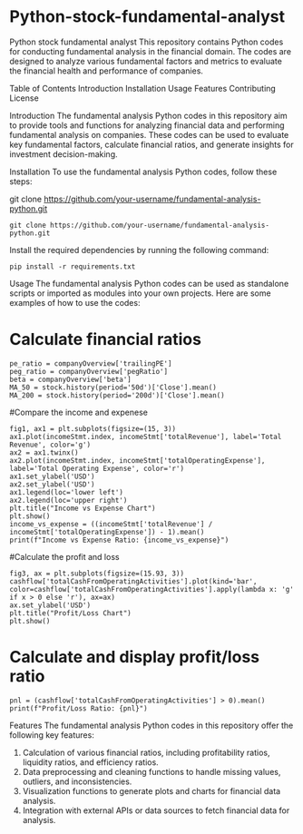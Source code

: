 # Python-stock-fundamental-analyst
Python stock fundamental analyst
This repository contains Python codes for conducting fundamental analysis in the financial domain. The codes are designed to analyze various fundamental factors and metrics to evaluate the financial health and performance of companies.

Table of Contents
Introduction
Installation
Usage
Features
Contributing
License

Introduction
The fundamental analysis Python codes in this repository aim to provide tools and functions for analyzing financial data and performing fundamental analysis on companies. These codes can be used to evaluate key fundamental factors, calculate financial ratios, and generate insights for investment decision-making.

Installation
To use the fundamental analysis Python codes, follow these steps:

git clone https://github.com/your-username/fundamental-analysis-python.git
```
git clone https://github.com/your-username/fundamental-analysis-python.git
```

Install the required dependencies by running the following command:
```
pip install -r requirements.txt
```

Usage
The fundamental analysis Python codes can be used as standalone scripts or imported as modules into your own projects. Here are some examples of how to use the codes:

# Calculate financial ratios
```
pe_ratio = companyOverview['trailingPE']
peg_ratio = companyOverview['pegRatio']
beta = companyOverview['beta']
MA_50 = stock.history(period='50d')['Close'].mean()
MA_200 = stock.history(period='200d')['Close'].mean()
```

#Compare the income and expenese
```
fig1, ax1 = plt.subplots(figsize=(15, 3))
ax1.plot(incomeStmt.index, incomeStmt['totalRevenue'], label='Total Revenue', color='g')
ax2 = ax1.twinx()
ax2.plot(incomeStmt.index, incomeStmt['totalOperatingExpense'], label='Total Operating Expense', color='r')
ax1.set_ylabel('USD')
ax2.set_ylabel('USD')
ax1.legend(loc='lower left')
ax2.legend(loc='upper right')
plt.title("Income vs Expense Chart")
plt.show()
income_vs_expense = ((incomeStmt['totalRevenue'] / incomeStmt['totalOperatingExpense']) - 1).mean()
print(f"Income vs Expense Ratio: {income_vs_expense}")
```

#Calculate the profit and loss
```
fig3, ax = plt.subplots(figsize=(15.93, 3))
cashflow['totalCashFromOperatingActivities'].plot(kind='bar', color=cashflow['totalCashFromOperatingActivities'].apply(lambda x: 'g' if x > 0 else 'r'), ax=ax)
ax.set_ylabel('USD')
plt.title("Profit/Loss Chart")
plt.show()
```

# Calculate and display profit/loss ratio
```
pnl = (cashflow['totalCashFromOperatingActivities'] > 0).mean()
print(f"Profit/Loss Ratio: {pnl}")
```

Features
The fundamental analysis Python codes in this repository offer the following key features:

1. Calculation of various financial ratios, including profitability ratios, liquidity ratios, and efficiency ratios.
2. Data preprocessing and cleaning functions to handle missing values, outliers, and inconsistencies.
3. Visualization functions to generate plots and charts for financial data analysis.
4. Integration with external APIs or data sources to fetch financial data for analysis.


